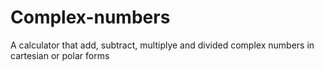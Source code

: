 # Complex-numbers
A calculator that add, subtract, multiplye and divided complex numbers in cartesian or polar forms
